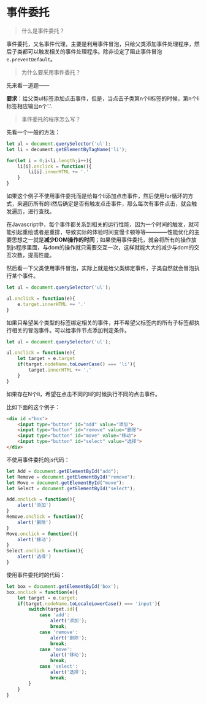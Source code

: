 # 事件委托

> 什么是事件委托？

事件委托，又名事件代理，主要是利用事件冒泡，只给父类添加事件处理程序，然后子类都可以触发相关的事件处理程序。除非设定了阻止事件冒泡`e.preventDefault`。

> 为什么要采用事件委托？

先来看一道题——

**要求**：给父类ul标签添加点击事件，但是，当点击子类第n个li标签的时候，第n个li标签相应输出n个'.'.

> 事件委托的程序怎么写？

先看一个一般的方法：

```javascript
let ul = document.querySelector('ul');
let li = decument.getElementByTagName('li');

for(let i = 0;i<li.length;i++){
    li[i].onclick = function(){
        li[i].innerHTML += '.'
    }
}
```

如果这个例子不使用事件委托而是给每个li添加点击事件，然后使用for循环的方式，来遍历所有的li然后确定是否有触发点击事件，那么每次有事件点击，就会触发遍历，进行查找。

在Javascript中，每个事件都关系到相关的运行性能，因为一个时间的触发，就可能引起重绘或者是重排，导致实际的体验时间变慢卡顿等等————性能优化的主要思想之一就是**减少DOM操作的时间**；如果使用事件委托，就会将所有的操作放到js程序里面，与dom的操作就只需要交互一次，这样就能大大的减少与dom的交互次数，提高性能。

然后看一下父类使用事件冒泡，实际上就是给父类绑定事件，子类自然就会冒泡执行某个事件。

```javascript
let ul = document.querySelector('ul');

ul.onclick = function(e){
    e.target.innerHTML += '.'
}
```

如果只希望某个类型的标签绑定相关的事件，并不希望父标签内的所有子标签都执行相关的冒泡事件。可以给事件节点添加判定条件。

```javascript
let ul = document.querySelector('ul');

ul.onclick = function(e){
    let target = e.target
    if(target.nodeName.toLowerCase() === 'li'){
        target.innerHTML += '.'
    }
}
```

如果存在N个li，希望在点击不同的li的时候执行不同的点击事件。

比如下面的这个例子：

```HTML
<div id ="box">
    <input type="button" id="add" value="添加">
    <input type="button" id="remove" value="删除">
    <input type="button" id="move" value="移动">
    <input type="button" id="select" value="选择">
</div>
```

不使用事件委托的js代码：

```javascript
let Add = document.getElementById("add");
let Remove = document.getElementById("remove");
let Move = document.getElementById("move");
let Select = document.getElementById("select");

Add.onclick = function(){
    alert('添加')
}
Remove.onclick = function(){
    alert('删除')
}
Move.onclick = function(){
    alert('移动')
}
Select.onclick = function(){
    alert('选择')
}
```

使用事件委托时的代码：

```javascript
let box = document.getElementById('box');
box.onclick = function(e){
    let target = e.target;
    if(target.nodeName.toLocaleLowerCase() === 'input'){
        switch(target.id){
            case 'add':
                alert('添加');
                break;
            case 'remove':
                alert('删除');
                break;
            case 'move':
                alert('移动');
                break;
            case 'select':
                alert('选择');
                break;
        }
    }
}

```

